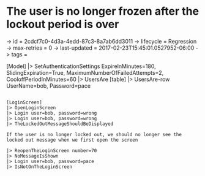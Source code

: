 # The user is no longer frozen after the lockout period is over

-> id = 2cdcf7c0-4d3a-4edd-87c3-8a7ab6dd3011
-> lifecycle = Regression
-> max-retries = 0
-> last-updated = 2017-02-23T15:45:01.0527952-06:00
-> tags = 

[Model]
|> SetAuthenticationSettings ExpireInMinutes=180, SlidingExpiration=True, MaximumNumberOfFailedAttempts=2, CooloffPeriodInMinutes=60
|> UsersAre
    [table]
    |> UsersAre-row UserName=bob, Password=pace

~~~

[LoginScreen]
|> OpenLoginScreen
|> Login user=bob, password=wrong
|> Login user=bob, password=wrong
|> TheLockedOutMessageShouldBeDisplayed

If the user is no longer locked out, we should no longer see the locked out message when we first open the screen

|> ReopenTheLoginScreen number=70
|> NoMessageIsShown
|> Login user=bob, password=pace
|> IsNotOnTheLoginScreen
~~~
